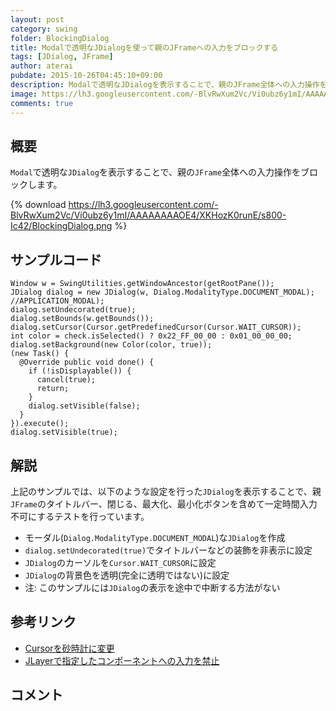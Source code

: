 ```yaml
---
layout: post
category: swing
folder: BlockingDialog
title: Modalで透明なJDialogを使って親のJFrameへの入力をブロックする
tags: [JDialog, JFrame]
author: aterai
pubdate: 2015-10-26T04:45:10+09:00
description: Modalで透明なJDialogを表示することで、親のJFrame全体への入力操作をブロックします。
image: https://lh3.googleusercontent.com/-BlvRwXum2Vc/Vi0ubz6y1mI/AAAAAAAAOE4/XKHozK0runE/s800-Ic42/BlockingDialog.png
comments: true
---
```

## 概要
`Modal`で透明な`JDialog`を表示することで、親の`JFrame`全体への入力操作をブロックします。

{% download https://lh3.googleusercontent.com/-BlvRwXum2Vc/Vi0ubz6y1mI/AAAAAAAAOE4/XKHozK0runE/s800-Ic42/BlockingDialog.png %}

## サンプルコード
<pre class="prettyprint"><code>Window w = SwingUtilities.getWindowAncestor(getRootPane());
JDialog dialog = new JDialog(w, Dialog.ModalityType.DOCUMENT_MODAL); //APPLICATION_MODAL);
dialog.setUndecorated(true);
dialog.setBounds(w.getBounds());
dialog.setCursor(Cursor.getPredefinedCursor(Cursor.WAIT_CURSOR));
int color = check.isSelected() ? 0x22_FF_00_00 : 0x01_00_00_00;
dialog.setBackground(new Color(color, true));
(new Task() {
  @Override public void done() {
    if (!isDisplayable()) {
      cancel(true);
      return;
    }
    dialog.setVisible(false);
  }
}).execute();
dialog.setVisible(true);
</code></pre>

## 解説
上記のサンプルでは、以下のような設定を行った`JDialog`を表示することで、親`JFrame`のタイトルバー、閉じる、最大化、最小化ボタンを含めて一定時間入力不可にするテストを行っています。

- モーダル(`Dialog.ModalityType.DOCUMENT_MODAL`)な`JDialog`を作成
- `dialog.setUndecorated(true)`でタイトルバーなどの装飾を非表示に設定
- `JDialog`のカーソルを`Cursor.WAIT_CURSOR`に設定
- `JDialog`の背景色を透明(完全に透明ではない)に設定
- 注: このサンプルには`JDialog`の表示を途中で中断する方法がない

<!-- dummy comment line for breaking list -->

## 参考リンク
- [Cursorを砂時計に変更](https://ateraimemo.com/Swing/WaitCursor.html)
- [JLayerで指定したコンポーネントへの入力を禁止](https://ateraimemo.com/Swing/DisableInputLayer.html)

<!-- dummy comment line for breaking list -->

## コメント
